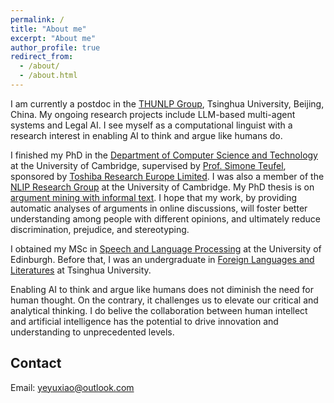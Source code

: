 ```yaml
---
permalink: /
title: "About me"
excerpt: "About me"
author_profile: true
redirect_from: 
  - /about/
  - /about.html
---
```


I am currently a postdoc in the [THUNLP Group](http://nlp.csai.tsinghua.edu.cn), Tsinghua University, Beijing, China. My ongoing research projects include LLM-based multi-agent systems and Legal AI. I see myself as a computational linguist with a research interest in enabling AI to think and argue like humans do.

I finished my PhD in the [Department of Computer Science and Technology](https://www.cl.cam.ac.uk/) at the University of Cambridge, supervised by [Prof. Simone Teufel](https://www.cl.cam.ac.uk/~sht25/), sponsored by [Toshiba Research Europe Limited](https://www.toshiba.eu/pages/eu/Cambridge-Research-Laboratory/). I was also a member of the [NLIP Research Group](https://www.cl.cam.ac.uk/research/nl/) at the University of Cambridge. My PhD thesis is on [argument mining with informal text](https://www.repository.cam.ac.uk/items/793d7d68-cac5-48a9-8551-97b3eeccd597). I hope that my work, by providing automatic analyses of arguments in online discussions, will foster better understanding among people with different opinions, and ultimately reduce discrimination, prejudice, and stereotyping.  

I obtained my MSc in [Speech and Language Processing](https://www.ed.ac.uk/ppls/linguistics-and-english-language/prospective/postgraduate/msc/speech-language-processing) at the University of Edinburgh. Before that, I was an undergraduate in [Foreign Languages and Literatures](http://www.dfll.tsinghua.edu.cn/dfllen/) at Tsinghua University.

Enabling AI to think and argue like humans does not diminish the need for human thought. On the contrary, it challenges us to elevate our critical and analytical thinking. I do belive the collaboration between human intellect and artificial intelligence has the potential to drive innovation and understanding to unprecedented levels.




Contact
------
Email: yeyuxiao@outlook.com
